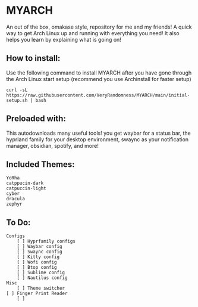 # MYARCH
An out of the box, omakase style, repository for me and my friends!
A quick way to get Arch Linux up and running with everything you need!
It also helps you learn by explaining what is going on!

## How to install:
Use the following command to install MYARCH after you have gone through the Arch Linux start setup (recommend you use Archinstall for faster setup)
```
curl -sL https://raw.githubusercontent.com/VeryRandomness/MYARCH/main/initial-setup.sh | bash
```
## Preloaded with:
This autodownloads many useful tools! you get waybar for a status bar, the hyprland family for your desktop environment, swaync as your notification manager, obsidian, spotify, and more!

## Included Themes:
	YoRha
	catppucin-dark
	catpuccin-light
	cyber
	dracula
	zephyr

## To Do:
	Configs
		[ ] Hyprfamily configs
		[ ] Waybar config
		[ ] Swaync config
		[ ] Kitty config
		[ ] Wofi config
		[ ] Btop config
		[ ] Sublime config
		[ ] Nautilus config
	Misc
		[ ] Theme switcher
    [ ] Finger Print Reader
		[ ] 